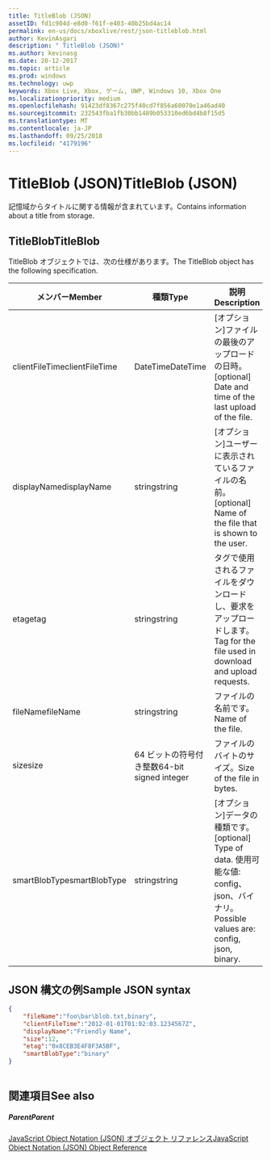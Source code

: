 ```yaml
---
title: TitleBlob (JSON)
assetID: fd1c904d-e8d0-f61f-e403-40b25bd4ac14
permalink: en-us/docs/xboxlive/rest/json-titleblob.html
author: KevinAsgari
description: " TitleBlob (JSON)"
ms.author: kevinasg
ms.date: 20-12-2017
ms.topic: article
ms.prod: windows
ms.technology: uwp
keywords: Xbox Live, Xbox, ゲーム, UWP, Windows 10, Xbox One
ms.localizationpriority: medium
ms.openlocfilehash: 91423df8367c275f40cd7f856a60070e1a46ad40
ms.sourcegitcommit: 232543fba1fb30bb1489b053310ed6bd4b8f15d5
ms.translationtype: MT
ms.contentlocale: ja-JP
ms.lasthandoff: 09/25/2018
ms.locfileid: "4179196"
---
```

# <a name="titleblob-json"></a><span data-ttu-id="4a79b-104">TitleBlob (JSON)</span><span class="sxs-lookup"><span data-stu-id="4a79b-104">TitleBlob (JSON)</span></span>
<span data-ttu-id="4a79b-105">記憶域からタイトルに関する情報が含まれています。</span><span class="sxs-lookup"><span data-stu-id="4a79b-105">Contains information about a title from storage.</span></span> 
<a id="ID4EP"></a>

 
## <a name="titleblob"></a><span data-ttu-id="4a79b-106">TitleBlob</span><span class="sxs-lookup"><span data-stu-id="4a79b-106">TitleBlob</span></span>
 
<span data-ttu-id="4a79b-107">TitleBlob オブジェクトでは、次の仕様があります。</span><span class="sxs-lookup"><span data-stu-id="4a79b-107">The TitleBlob object has the following specification.</span></span>
 
| <span data-ttu-id="4a79b-108">メンバー</span><span class="sxs-lookup"><span data-stu-id="4a79b-108">Member</span></span>| <span data-ttu-id="4a79b-109">種類</span><span class="sxs-lookup"><span data-stu-id="4a79b-109">Type</span></span>| <span data-ttu-id="4a79b-110">説明</span><span class="sxs-lookup"><span data-stu-id="4a79b-110">Description</span></span>| 
| --- | --- | --- | 
| <span data-ttu-id="4a79b-111">clientFileTime</span><span class="sxs-lookup"><span data-stu-id="4a79b-111">clientFileTime</span></span>| <span data-ttu-id="4a79b-112">DateTime</span><span class="sxs-lookup"><span data-stu-id="4a79b-112">DateTime</span></span>| <span data-ttu-id="4a79b-113">[オプション]ファイルの最後のアップロードの日時。</span><span class="sxs-lookup"><span data-stu-id="4a79b-113">[optional] Date and time of the last upload of the file.</span></span>| 
| <span data-ttu-id="4a79b-114">displayName</span><span class="sxs-lookup"><span data-stu-id="4a79b-114">displayName</span></span>| <span data-ttu-id="4a79b-115">string</span><span class="sxs-lookup"><span data-stu-id="4a79b-115">string</span></span>| <span data-ttu-id="4a79b-116">[オプション]ユーザーに表示されているファイルの名前。</span><span class="sxs-lookup"><span data-stu-id="4a79b-116">[optional] Name of the file that is shown to the user.</span></span>| 
| <span data-ttu-id="4a79b-117">etag</span><span class="sxs-lookup"><span data-stu-id="4a79b-117">etag</span></span>| <span data-ttu-id="4a79b-118">string</span><span class="sxs-lookup"><span data-stu-id="4a79b-118">string</span></span>| <span data-ttu-id="4a79b-119">タグで使用されるファイルをダウンロードし、要求をアップロードします。</span><span class="sxs-lookup"><span data-stu-id="4a79b-119">Tag for the file used in download and upload requests.</span></span>| 
| <span data-ttu-id="4a79b-120">fileName</span><span class="sxs-lookup"><span data-stu-id="4a79b-120">fileName</span></span>| <span data-ttu-id="4a79b-121">string</span><span class="sxs-lookup"><span data-stu-id="4a79b-121">string</span></span>| <span data-ttu-id="4a79b-122">ファイルの名前です。</span><span class="sxs-lookup"><span data-stu-id="4a79b-122">Name of the file.</span></span>| 
| <span data-ttu-id="4a79b-123">size</span><span class="sxs-lookup"><span data-stu-id="4a79b-123">size</span></span>| <span data-ttu-id="4a79b-124">64 ビットの符号付き整数</span><span class="sxs-lookup"><span data-stu-id="4a79b-124">64-bit signed integer</span></span>| <span data-ttu-id="4a79b-125">ファイルのバイトのサイズ。</span><span class="sxs-lookup"><span data-stu-id="4a79b-125">Size of the file in bytes.</span></span>| 
| <span data-ttu-id="4a79b-126">smartBlobType</span><span class="sxs-lookup"><span data-stu-id="4a79b-126">smartBlobType</span></span>| <span data-ttu-id="4a79b-127">string</span><span class="sxs-lookup"><span data-stu-id="4a79b-127">string</span></span>| <span data-ttu-id="4a79b-128">[オプション]データの種類です。</span><span class="sxs-lookup"><span data-stu-id="4a79b-128">[optional] Type of data.</span></span> <span data-ttu-id="4a79b-129">使用可能な値: config、json、バイナリ。</span><span class="sxs-lookup"><span data-stu-id="4a79b-129">Possible values are: config, json, binary.</span></span>| 
  
<a id="ID4E6C"></a>

 
## <a name="sample-json-syntax"></a><span data-ttu-id="4a79b-130">JSON 構文の例</span><span class="sxs-lookup"><span data-stu-id="4a79b-130">Sample JSON syntax</span></span>
 

```json
{
    "fileName":"foo\bar\blob.txt,binary",
    "clientFileTime":"2012-01-01T01:02:03.1234567Z",
    "displayName":"Friendly Name",
    "size":12,
    "etag":"0x8CEB3E4F8F3A5BF",
    "smartBlobType":"binary"
}
      
```

  
<a id="ID4EID"></a>

 
## <a name="see-also"></a><span data-ttu-id="4a79b-131">関連項目</span><span class="sxs-lookup"><span data-stu-id="4a79b-131">See also</span></span>
 
<a id="ID4EKD"></a>

 
##### <a name="parent"></a><span data-ttu-id="4a79b-132">Parent</span><span class="sxs-lookup"><span data-stu-id="4a79b-132">Parent</span></span> 

[<span data-ttu-id="4a79b-133">JavaScript Object Notation (JSON) オブジェクト リファレンス</span><span class="sxs-lookup"><span data-stu-id="4a79b-133">JavaScript Object Notation (JSON) Object Reference</span></span>](atoc-xboxlivews-reference-json.md)

   